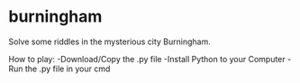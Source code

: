 # burningham
Solve some riddles in the mysterious city Burningham.

How to play:
  -Download/Copy the .py file
  -Install Python to your Computer
  -Run the .py file in your cmd

